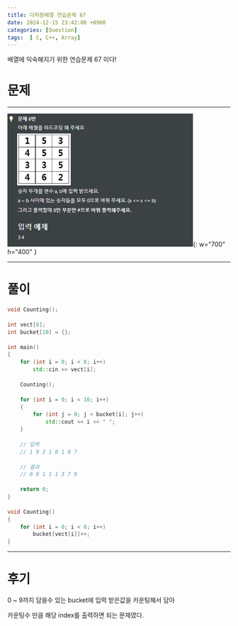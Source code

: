 ```yaml
---
title: 다차원배열 연습문제 67
date: 2024-12-15 23:42:00 +0900
categories: [Question]  
tags:  [ C, C++, Array]
---
```


배열에 익숙해지기 위한 연습문제 67 이다!

# 문제   
---------------------------------------
![Desktop View](/assets/img/Array66.png){: w="700" h="400" }

---------------------------------------

# 풀이

```c++
void Counting();

int vect[8];
int bucket[10] = {};

int main()
{
    for (int i = 0; i < 8; i++)
        std::cin >> vect[i];
    
    Counting();
    
    for (int i = 0; i < 10; i++)
    {
        for (int j = 0; j < bucket[i]; j++)
            std::cout << i << " ";
    }

    // 입력
    // 1 9 3 1 0 1 0 7

    // 결과
    // 0 0 1 1 1 3 7 9

    return 0;
}

void Counting()
{
    for (int i = 0; i < 8; i++)
        bucket[vect[i]]++;
}
```
---------------------------------------

# 후기

0 ~ 9까지 담을수 있는 bucket에 입력 받은값을 카운팅해서 담아

카운팅수 만큼 해당 index를 출력하면 되는 문제였다.
